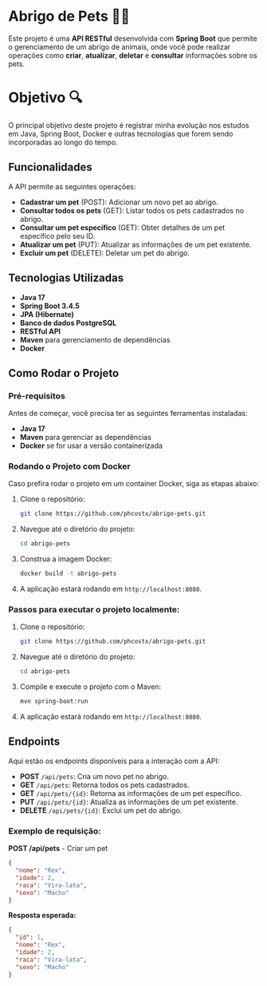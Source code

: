 
# Abrigo de Pets 🐶🐱

Este projeto é uma **API RESTful** desenvolvida com **Spring Boot** que permite o gerenciamento de um abrigo de animais, onde você pode realizar operações como **criar**, **atualizar**, **deletar** e **consultar** informações sobre os pets.

# Objetivo 🔍

O principal objetivo deste projeto é registrar minha evolução nos estudos em Java, Spring Boot, Docker e outras tecnologias que forem sendo incorporadas ao longo do tempo.

## Funcionalidades 

A API permite as seguintes operações:

- **Cadastrar um pet** (POST): Adicionar um novo pet ao abrigo.
- **Consultar todos os pets** (GET): Listar todos os pets cadastrados no abrigo.
- **Consultar um pet específico** (GET): Obter detalhes de um pet específico pelo seu ID.
- **Atualizar um pet** (PUT): Atualizar as informações de um pet existente.
- **Excluir um pet** (DELETE): Deletar um pet do abrigo.

## Tecnologias Utilizadas 

- **Java 17**
- **Spring Boot 3.4.5**
- **JPA (Hibernate)**
- **Banco de dados PostgreSQL** 
- **RESTful API**
- **Maven** para gerenciamento de dependências
- **Docker** 

## Como Rodar o Projeto

### Pré-requisitos

Antes de começar, você precisa ter as seguintes ferramentas instaladas:

- **Java 17**
- **Maven** para gerenciar as dependências
- **Docker** se for usar a versão containerizada

### Rodando o Projeto com Docker
Caso prefira rodar o projeto em um container Docker, siga as etapas abaixo:

1. Clone o repositório:

   ```bash
   git clone https://github.com/phcostx/abrigo-pets.git
   ```

2. Navegue até o diretório do projeto:

   ```bash
   cd abrigo-pets
   ```

3. Construa a imagem Docker:

   ```bash
   docker build -t abrigo-pets
   ```

4. A aplicação estará rodando em `http://localhost:8080`.



### Passos para executar o projeto localmente:

1. Clone o repositório:

   ```bash
   git clone https://github.com/phcostx/abrigo-pets.git
   ```

2. Navegue até o diretório do projeto:

   ```bash
   cd abrigo-pets
   ```

3. Compile e execute o projeto com o Maven:

   ```bash
   mvn spring-boot:run
   ```

4. A aplicação estará rodando em `http://localhost:8080`.

## Endpoints

Aqui estão os endpoints disponíveis para a interação com a API:

- **POST** `/api/pets`: Cria um novo pet no abrigo.
- **GET** `/api/pets`: Retorna todos os pets cadastrados.
- **GET** `/api/pets/{id}`: Retorna as informações de um pet específico.
- **PUT** `/api/pets/{id}`: Atualiza as informações de um pet existente.
- **DELETE** `/api/pets/{id}`: Exclui um pet do abrigo.

### Exemplo de requisição:

**POST /api/pets** - Criar um pet

```json
{
  "nome": "Rex",
  "idade": 2,
  "raca": "Vira-lata",
  "sexo": "Macho"
}
```

**Resposta esperada:**

```json
{
  "id": 1,
  "nome": "Rex",
  "idade": 2,
  "raca": "Vira-lata",
  "sexo": "Macho"
}
```
